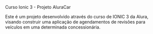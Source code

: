 Curso Ionic 3 - Projeto AluraCar

Este é um projeto desenvolvido através do curso de IONIC 3 da Alura, visando construir uma aplicação de agendamentos de revisões para veículos em uma determinada concessionária.